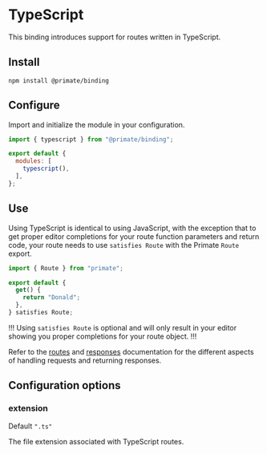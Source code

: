 # TypeScript

This binding introduces support for routes written in TypeScript.

## Install

`npm install @primate/binding`

## Configure

Import and initialize the module in your configuration.

```js caption=primate.config.js
import { typescript } from "@primate/binding";

export default {
  modules: [
    typescript(),
  ],
};
```

## Use

Using TypeScript is identical to using JavaScript, with the exception that to
get proper editor completions for your route function parameters and return
code, your route needs to use `satisfies Route` with the Primate `Route` export.

```ts caption=routes/plain-text.ts
import { Route } from "primate";

export default {
  get() {
    return "Donald";
  },
} satisfies Route;
```

!!!
Using `satisfies Route` is optional and will only result in your editor showing
you proper completions for your route object.
!!!

Refer to the [routes] and [responses] documentation for the different aspects
of handling requests and returning responses.

## Configuration options

### extension

Default `".ts"`

The file extension associated with TypeScript routes.

[routes]: /guide/routes
[responses]: /guide/responses
